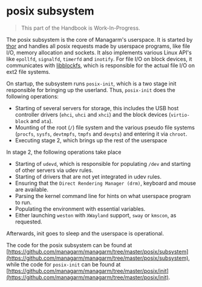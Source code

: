 # posix subsystem

> This part of the Handbook is Work-In-Progress.

The posix subsystem is the core of Managarm's userspace. It is started by [thor](../thoreir/index.md) and handles all posix requests made by userspace programs, like file I/O, memory allocation and sockets. It also implements various Linux API's like `epollfd`, `signalfd`, `timerfd` and `inotify`. For file I/O on block devices, it communicates with [libblockfs](../drivers/libblockfs/index.md), which is responsible for the actual file I/O on ext2 file systems.

On startup, the subsystem runs `posix-init`, which is a two stage init responsible for bringing up the userland. Thus, `posix-init` does the following operations:

- Starting of several servers for storage, this includes the USB host controller drivers (`ehci`, `uhci` and `xhci`) and the block devices (`virtio-block` and `ata`).
- Mounting of the root (`/`) file system and the various pseudo file systems (`procfs`, `sysfs`, `devtmpfs`, `tmpfs` and `devpts`) and entering it via `chroot`.
- Executing stage 2, which brings up the rest of the userspace

In stage 2, the following operations take place

- Starting of `udevd`, which is responsible for populating `/dev` and starting of other servers via udev rules.
- Starting of drivers that are not yet integrated in udev rules.
- Ensuring that the `Direct Rendering Manager (drm)`, keyboard and mouse are available.
- Parsing the kernel command line for hints on what userspace program to run.
- Populating the environment with essential variables.
- Either launching `weston` with `XWayland` support, `sway` or `kmscon`, as requested.

Afterwards, init goes to sleep and the userspace is operational.

The code for the posix subsystem can be found at [https://github.com/managarm/managarm/tree/master/posix/subsystem](https://github.com/managarm/managarm/tree/master/posix/subsystem), while the code for `posix-init` can be found at [https://github.com/managarm/managarm/tree/master/posix/init](https://github.com/managarm/managarm/tree/master/posix/init).
